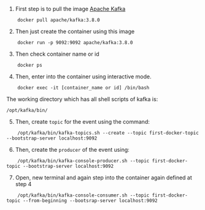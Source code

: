 1. First step is to pull the image [Apache Kafka](https://hub.docker.com/layers/apache/kafka/3.8.0/images/sha256-c9aea96a4813e77e703541b1d8f7d58c9ee05b77353da33684db55c840548791?context=explore)

```
    docker pull apache/kafka:3.8.0
```

2. Then just create the container using this image
```
    docker run -p 9092:9092 apache/kafka:3.8.0
```

3. Then check container name or id
```
    docker ps
```

4. Then, enter into the container using interactive mode.
```
    docker exec -it [container_name or id] /bin/bash
```

The working directory which has all shell scripts of kafka is:
```
/opt/kafka/bin/
```

5. Then, create `topic` for the event using the command: 
```
    /opt/kafka/bin/kafka-topics.sh --create --topic first-docker-topic --bootstrap-server localhost:9092
```

6. Then, create the `producer` of the event using: 
```
    /opt/kafka/bin/kafka-console-producer.sh --topic first-docker-topic --bootstrap-server localhost:9092
```


7. Open, new terminal and again step into the container again defined at step 4
```
    /opt/kafka/bin/kafka-console-consumer.sh --topic first-docker-topic --from-beginning --bootsrap-server localhost:9092
```